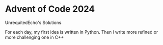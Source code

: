 # Advent of Code 2024
 UnrequitedEcho's Solutions 

For each day, my first idea is written in Python.
Then I write more refined or more challenging one in C++